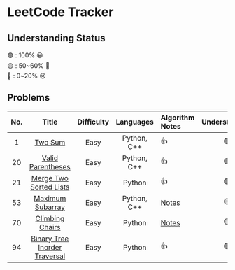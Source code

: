 # LeetCode Tracker

## Understanding Status
🟢 : 100% 😀 <br>
🟡 : 50\~60% 🤨 <br>
🔴 : 0\~20% ☹️ <br>

## Problems

| No. | Title | Difficulty | Languages | Algorithm Notes | Understanding |
| :---: | :----------------: | :----------: | :---------: | :------ | :------: |
| 1 | [Two Sum](https://leetcode.com/problems/two-sum/) | Easy | Python, C++  | 👍 | 🟢 |
| 20 | [Valid Parentheses](https://leetcode.com/problems/valid-parentheses/) | Easy | Python, C++ | 👍 | 🟢 |
| 21 | [Merge Two Sorted Lists](https://leetcode.com/problems/merge-two-sorted-lists/) | Easy | Python | 👍 | 🟢 |
| 53 | [Maximum Subarray](https://leetcode.com/problems/maximum-subarray/) | Easy | Python, C++ | [Notes](https://quantshin.com/53-maximum-subarray/) | 🟡 |
| 70 | [Climbing Chairs](https://leetcode.com/problems/climbing-stairs/) | Easy | Python | [Notes](https://quantshin.com/70-climbing-stairs/) | 🟡 |
| 94 | [Binary Tree Inorder Traversal](https://leetcode.com/problems/binary-tree-inorder-traversal/) | Easy | Python | 👍 | 🟢 |
